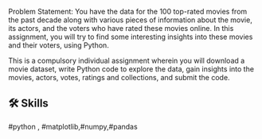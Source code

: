 
Problem Statement:
You have the data for the 100 top-rated movies from the past decade along with various pieces of information about the movie, its actors, and the voters who have rated these movies online. In this assignment, you will try to find some interesting insights into these movies and their voters, using Python.

 

This is a compulsory individual assignment wherein you will download a movie dataset, write Python code to explore the data, gain insights into the movies, actors, votes, ratings and collections, and submit the code.



## 🛠 Skills
#python , #matplotlib,#numpy,#pandas

